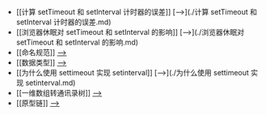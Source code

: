 - [[计算 setTimeout 和 setInterval 计时器的误差]] [-->](./计算 setTimeout 和 setInterval 计时器的误差.md)
- [[浏览器休眠对 setTimeout 和 setInterval 的影响]] [-->](./浏览器休眠对 setTimeout 和 setInterval 的影响.md)
- [[命名规范]] [-->](./命名规范.md)
- [[数据类型]] [-->](./数据类型.md)
- [[为什么使用 settimeout 实现 setinterval]] [-->](./为什么使用 settimeout 实现 setinterval.md)
- [[一维数组转通讯录树]] [-->](./一维数组转通讯录树.md)
- [[原型链]] [-->](./原型链.md)
